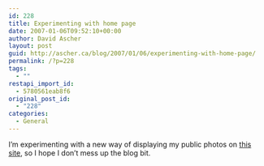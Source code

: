 ```yaml
---
id: 228
title: Experimenting with home page
date: 2007-01-06T09:52:10+00:00
author: David Ascher
layout: post
guid: http://ascher.ca/blog/2007/01/06/experimenting-with-home-page/
permalink: /?p=228
tags:
  - ""
restapi_import_id:
  - 5780561eab8f6
original_post_id:
  - "228"
categories:
  - General
---
```

I&#8217;m experimenting with a new way of displaying my public photos on [this site](http://ascher.ca/), so I hope I don&#8217;t mess up the blog bit.